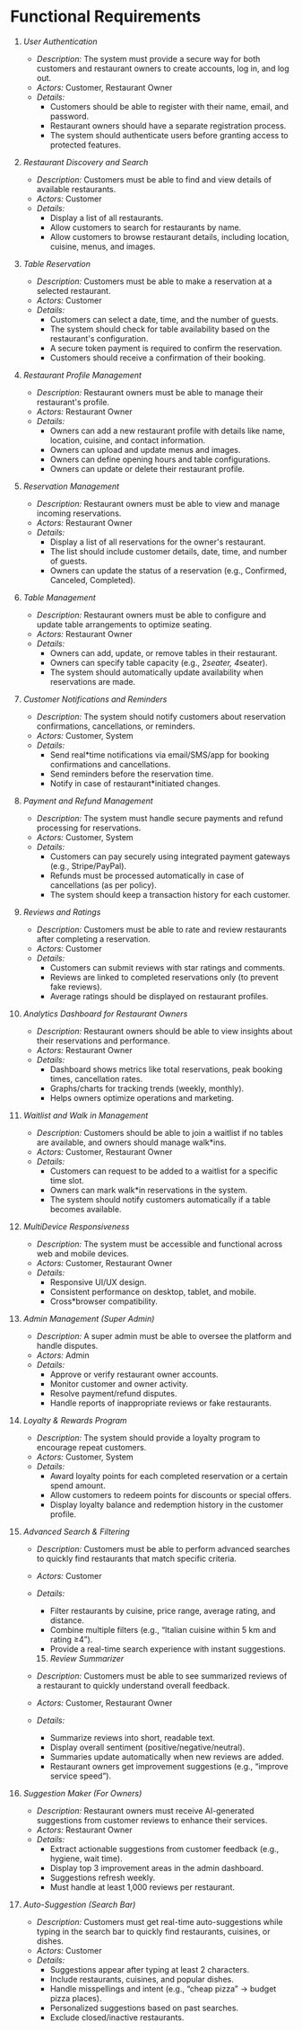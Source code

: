 # Functional Requirements

1.  _User Authentication_
    - _Description:_ The system must provide a secure way for both customers and restaurant owners to create accounts, log in, and log out.
    - _Actors:_ Customer, Restaurant Owner
    - _Details:_
      - Customers should be able to register with their name, email, and password.
      - Restaurant owners should have a separate registration process.
      - The system should authenticate users before granting access to protected features.

2.  _Restaurant Discovery and Search_
    - _Description:_ Customers must be able to find and view details of available restaurants.
    - _Actors:_ Customer
    - _Details:_
      - Display a list of all restaurants.
      - Allow customers to search for restaurants by name.
      - Allow customers to browse restaurant details, including location, cuisine, menus, and images.

3.  _Table Reservation_
    - _Description:_ Customers must be able to make a reservation at a selected restaurant.
    - _Actors:_ Customer
    - _Details:_
      - Customers can select a date, time, and the number of guests.
      - The system should check for table availability based on the restaurant's configuration.
      - A secure token payment is required to confirm the reservation.
      - Customers should receive a confirmation of their booking.

4.  _Restaurant Profile Management_
    - _Description:_ Restaurant owners must be able to manage their restaurant's profile.
    - _Actors:_ Restaurant Owner
    - _Details:_
      - Owners can add a new restaurant profile with details like name, location, cuisine, and contact information.
      - Owners can upload and update menus and images.
      - Owners can define opening hours and table configurations.
      - Owners can update or delete their restaurant profile.

5.  _Reservation Management_
    - _Description:_ Restaurant owners must be able to view and manage incoming reservations.
    - _Actors:_ Restaurant Owner
    - _Details:_
      - Display a list of all reservations for the owner's restaurant.
      - The list should include customer details, date, time, and number of guests.
      - Owners can update the status of a reservation (e.g., Confirmed, Canceled, Completed).

6.  _Table Management_
    - _Description:_ Restaurant owners must be able to configure and update table arrangements to optimize seating.
    - _Actors:_ Restaurant Owner
    - _Details:_
      - Owners can add, update, or remove tables in their restaurant.
      - Owners can specify table capacity (e.g., 2*seater, 4*seater).
      - The system should automatically update availability when reservations are made.

7.  _Customer Notifications and Reminders_
    - _Description:_ The system should notify customers about reservation confirmations, cancellations, or reminders.
    - _Actors:_ Customer, System
    - _Details:_
      - Send real\*time notifications via email/SMS/app for booking confirmations and cancellations.
      - Send reminders before the reservation time.
      - Notify in case of restaurant\*initiated changes.

8.  _Payment and Refund Management_
    - _Description:_ The system must handle secure payments and refund processing for reservations.
    - _Actors:_ Customer, System
    - _Details:_
      - Customers can pay securely using integrated payment gateways (e.g., Stripe/PayPal).
      - Refunds must be processed automatically in case of cancellations (as per policy).
      - The system should keep a transaction history for each customer.

9.  _Reviews and Ratings_
    - _Description:_ Customers must be able to rate and review restaurants after completing a reservation.
    - _Actors:_ Customer
    - _Details:_
      - Customers can submit reviews with star ratings and comments.
      - Reviews are linked to completed reservations only (to prevent fake reviews).
      - Average ratings should be displayed on restaurant profiles.

10. _Analytics Dashboard for Restaurant Owners_
    - _Description:_ Restaurant owners should be able to view insights about their reservations and performance.
    - _Actors:_ Restaurant Owner
    - _Details:_
      - Dashboard shows metrics like total reservations, peak booking times, cancellation rates.
      - Graphs/charts for tracking trends (weekly, monthly).
      - Helps owners optimize operations and marketing.

11. _Waitlist and Walk in Management_
    - _Description:_ Customers should be able to join a waitlist if no tables are available, and owners should manage walk\*ins.
    - _Actors:_ Customer, Restaurant Owner
    - _Details:_
      - Customers can request to be added to a waitlist for a specific time slot.
      - Owners can mark walk\*in reservations in the system.
      - The system should notify customers automatically if a table becomes available.

12. _MultiDevice Responsiveness_
    - _Description:_ The system must be accessible and functional across web and mobile devices.
    - _Actors:_ Customer, Restaurant Owner
    - _Details:_
      - Responsive UI/UX design.
      - Consistent performance on desktop, tablet, and mobile.
      - Cross\*browser compatibility.

13. _Admin Management (Super Admin)_
    - _Description:_ A super admin must be able to oversee the platform and handle disputes.
    - _Actors:_ Admin
    - _Details:_
      - Approve or verify restaurant owner accounts.
      - Monitor customer and owner activity.
      - Resolve payment/refund disputes.
      - Handle reports of inappropriate reviews or fake restaurants.

14. _Loyalty & Rewards Program_
    - _Description:_ The system should provide a loyalty program to encourage repeat customers.
    - _Actors:_ Customer, System
    - _Details:_
      - Award loyalty points for each completed reservation or a certain spend amount.
      - Allow customers to redeem points for discounts or special offers.
      - Display loyalty balance and redemption history in the customer profile.

15. _Advanced Search & Filtering_
    - _Description:_ Customers must be able to perform advanced searches to quickly find restaurants that match specific criteria.
    - _Actors:_ Customer
    - _Details:_
      - Filter restaurants by cuisine, price range, average rating, and distance.
      - Combine multiple filters (e.g., “Italian cuisine within 5 km and rating ≥4”).
      - Provide a real-time search experience with instant suggestions.
      15. _Review Summarizer_

    - _Description:_ Customers must be able to see summarized reviews of a restaurant to quickly understand overall feedback.
    - _Actors:_ Customer, Restaurant Owner
    - _Details:_
      - Summarize reviews into short, readable text.
      - Display overall sentiment (positive/negative/neutral).
      - Summaries update automatically when new reviews are added.
      - Restaurant owners get improvement suggestions (e.g., “improve service speed”).

16. _Suggestion Maker (For Owners)_
    - _Description:_ Restaurant owners must receive AI-generated suggestions from customer reviews to enhance their services.
    - _Actors:_ Restaurant Owner
    - _Details:_
      - Extract actionable suggestions from customer feedback (e.g., hygiene, wait time).
      - Display top 3 improvement areas in the admin dashboard.
      - Suggestions refresh weekly.
      - Must handle at least 1,000 reviews per restaurant.

17. _Auto-Suggestion (Search Bar)_
    - _Description:_ Customers must get real-time auto-suggestions while typing in the search bar to quickly find restaurants, cuisines, or dishes.
    - _Actors:_ Customer
    - _Details:_
      - Suggestions appear after typing at least 2 characters.
      - Include restaurants, cuisines, and popular dishes.
      - Handle misspellings and intent (e.g., “cheap pizza” → budget pizza places).
      - Personalized suggestions based on past searches.
      - Exclude closed/inactive restaurants.
